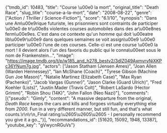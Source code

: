 {"tmdb_id": 10483, "title": "Course \u00e0 la mort", "original_title": "Death Race", "slug_title": "course-a-la-mort", "date": "2008-08-22", "genre": ["Action / Thriller / Science-Fiction"], "score": "6.1/10", "synopsis": "Dans une Am\u00e9rique futuriste, les prisonniers sont contraints de participer \u00e0 de tr\u00e8s violentes courses automobiles dans des ar\u00e8nes ferm\u00e9es. C'est dans ce contexte qu'un homme qui doit \u00eatre lib\u00e9r\u00e9 dans quelques semaines se voit assign\u00e9 \u00e0 participer \u00e0 l'une de ces courses. Celle-ci est une course \u00e0 la mort ! Il devient alors l'un des favoris du public qui le conna\u00eet sous le nom de Frankenstein...", "image": "https://image.tmdb.org/t/p/w185_and_h278_bestv2/3dIZ049AxmvrvNiXKPc36YNum7g.jpg", "actors": ["Jason Statham (Jensen Ames)", "Joan Allen (Warden Hennessey)", "Ian McShane (Coach)", "Tyrese Gibson (Machine Gun Joe Mason)", "Natalie Martinez (Elizabeth Case)", "Max Ryan (Pachenko)", "Jacob Vargas (Gunner)", "Jason Clarke (Guard Ulrich)", "Fred Koehler (Lists)", "Justin Mader (Travis Colt)", "Robert LaSardo (Hector Grimm)", "Robin Shou (14K)", "John Fallon (Neo Nazi)"], "comments": [{"pseudo": "Gimly", "content": "A massive departure from the original, _Death Race_ keeps the cars and kills and forgoes virtually everything else from _2000_. Fun in a very different manner, but still fun, and that's what counts.\r\n\r\n_Final rating:\u2605\u2605\u2605 - I personally recommend you give it a go._"}], "recommandations_id": [51620, 15092, 1948, 13387], "youtube_key": "gVwycnRGuVs"}